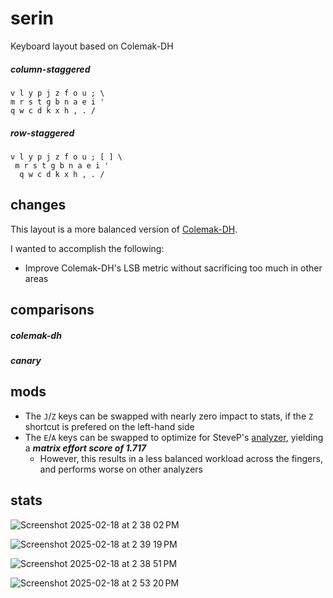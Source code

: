 # serin
Keyboard layout based on Colemak-DH

##### column-staggered
```
v l y p j z f o u ; \
m r s t g b n a e i '
q w c d k x h , . /
```
##### row-staggered
```
v l y p j z f o u ; [ ] \
 m r s t g b n a e i '
  q w c d k x h , . /
```
## changes
This layout is a more balanced version of [Colemak-DH](https://colemakmods.github.io/mod-dh/).

I wanted to accomplish the following:
- Improve Colemak-DH's LSB metric without sacrificing too much in other areas

## comparisons
##### colemak-dh
##### canary

## mods
- The `J`/`Z` keys can be swapped with nearly zero impact to stats, if the `Z` shortcut is prefered on the left-hand side
- The `E`/`A` keys can be swapped to optimize for SteveP's [analyzer](https://colemakmods.github.io/mod-dh/analyze.html), yielding a **_matrix effort score of 1.717_**
  - However, this results in a less balanced workload across the fingers, and performs worse on other analyzers

## stats
![Screenshot 2025-02-18 at 2 38 02 PM](https://github.com/user-attachments/assets/178798e7-8cec-479b-9d28-e4671a50e3be)

![Screenshot 2025-02-18 at 2 39 19 PM](https://github.com/user-attachments/assets/c537f8c1-55fe-45e7-bd69-2f40db6b6806)

![Screenshot 2025-02-18 at 2 38 51 PM](https://github.com/user-attachments/assets/a6ca94f8-11a7-4955-98b0-e622f0fadd0b)

![Screenshot 2025-02-18 at 2 53 20 PM](https://github.com/user-attachments/assets/2e937aaf-c1f2-4634-bfae-9298e6fbc133)
